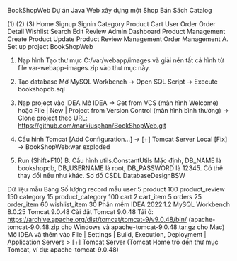 BookShopWeb
Dự án Java Web xây dựng một Shop Bán Sách Catalog

(1)	(2)	(3)
Home	Signup	Signin
Category	Product	Cart
User	Order	Order Detail
Wishlist	Search	Edit Review
Admin Dashboard	Product Management	Create Product
Update Product	Review Management	Order Management
A. Set up project BookShopWeb
1. Nạp hình
Tạo thư mục C:/var/webapp/images và giải nén tất cả hình từ file var-webapp-images.zip vào thư mục này.

2. Tạo database
Mở MySQL Workbench → Open SQL Script → Execute bookshopdb.sql

3. Nạp project vào IDEA
Mở IDEA → Get from VCS (màn hình Welcome) hoặc File | New | Project from Version Control (màn hình bình thường) → Clone project theo URL: https://github.com/markiusphan/BookShopWeb.git

4. Cấu hình Tomcat
[Add Configuration...] → [+] Tomcat Server Local
[Fix] → BookShopWeb:war exploded
5. Run (Shift+F10)
B. Cấu hình utils.ConstantUtils
Mặc định, DB_NAME là bookshopdb, DB_USERNAME là root, DB_PASSWORD là 12345.
Có thể thay đổi nếu như khác.
Sơ đồ CSDL
DatabaseDesignBSW

Dữ liệu mẫu
Bảng	Số lượng record mẫu
user	5
product	100
product_review	150
category	15
product_category	100
cart	2
cart_item	5
orders	25
order_item	60
wishlist_item	30
Phần mềm
IDEA 2022.1.2
MySQL Workbench 8.0.25
Tomcat 9.0.48
Cài đặt Tomcat 9.0.48
Tải ở: https://archive.apache.org/dist/tomcat/tomcat-9/v9.0.48/bin/ (apache-tomcat-9.0.48.zip cho Windows và apache-tomcat-9.0.48.tar.gz cho Mac)
Mở IDEA và thêm vào File | Settings | Build, Execution, Deployment | Application Servers > [+] Tomcat Server (Tomcat Home trỏ đến thư mục Tomcat, ví dụ: apache-tomcat-9.0.48)
